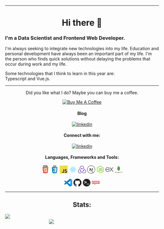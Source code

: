 

----

<h1 align="center">Hi there 👋</h1>

<h3 align="left" >I'm a Data Scientist and Frontend Web Developer. </h3>
<p>I'm always seeking to integrate new technologies into my life. Education and personal development have always been an important part of my life. I'm the person who finds quick solutions without delaying the problems that occur during work and my life.
</p>
<p>
Some technologies that I think to learn in this year are: <br>
Typescript and Vue.js.
</p>

----

<div align="center"> 
         <p> Did you like what I do? Maybe you can buy me a coffee.</p>
<a href="https://www.buymeacoffee.com/eneseren" target="_blank"><img src="https://raw.githubusercontent.com/thenesern/images/main/buy-me-a-coffee.png" alt="Buy Me A Coffee" width="150" ></a>
</div>

<div align="center">
         <h4 align="center">Blog</h4>
<a href="https://enes-eren.medium.com/">
         <img alt="linkedin" src="https://raw.githubusercontent.com/peterthehan/peterthehan/master/assets/linkedin.svg](https://raw.githubusercontent.com/enes-erenn/images/main/md.png" width="22px"> 
</a>
<h4 align="center">Connect with me:</h4>
<a href="https://www.linkedin.com/in/enes-eren-11108b1a6/">
         <img alt="linkedin" src="https://raw.githubusercontent.com/peterthehan/peterthehan/master/assets/linkedin.svg" width="22px"> 
</a>

<h4 align="center">Languages, Frameworks and Tools:</h4>
 <p align="center">
         <img alt="HTML5" width="26px" title="HTML" src="https://raw.githubusercontent.com/github/explore/80688e429a7d4ef2fca1e82350fe8e3517d3494d/topics/html/html.png" />
         <img alt="CSS3" width="26px" title="CSS" src="https://raw.githubusercontent.com/github/explore/80688e429a7d4ef2fca1e82350fe8e3517d3494d/topics/css/css.png" />
         <img alt="JavaScript" width="26px" title="JavaScript" src="https://raw.githubusercontent.com/github/explore/80688e429a7d4ef2fca1e82350fe8e3517d3494d/topics/javascript/javascript.png" />
         <img alt="React" width="26px" title="React" src="https://raw.githubusercontent.com/github/explore/80688e429a7d4ef2fca1e82350fe8e3517d3494d/topics/react/react.png" />
                  <img alt="Redux" width="26px" title="Redux" src="https://raw.githubusercontent.com/devicons/devicon/2ae2a900d2f041da66e950e4d48052658d850630/icons/redux/redux-original.svg" />
            <img alt="Next.js" width="26px" title="Next.js" src="https://raw.githubusercontent.com/devicons/devicon/2ae2a900d2f041da66e950e4d48052658d850630/icons/nextjs/nextjs-line.svg" />
           <img alt="Node.js" width="26px" title="Node.js" src="https://raw.githubusercontent.com/devicons/devicon/2ae2a900d2f041da66e950e4d48052658d850630/icons/nodejs/nodejs-original.svg" />
             <img alt="Express.js" width="26px" title="Express.js" src="https://raw.githubusercontent.com/devicons/devicon/2ae2a900d2f041da66e950e4d48052658d850630/icons/express/express-original.svg" />
                 <img alt="MongoDB" width="26px" title="MongoDB" src="https://raw.githubusercontent.com/devicons/devicon/2ae2a900d2f041da66e950e4d48052658d850630/icons/mongodb/mongodb-original-wordmark.svg" />
</p>
         <p align="center">
                  <img alt="Visual Studio Code" width="26px" title="Visual Studio Code" src="https://raw.githubusercontent.com/github/explore/80688e429a7d4ef2fca1e82350fe8e3517d3494d/topics/visual-studio-code/visual-studio-code.png" />
                  <img alt="GitHub" width="26px" title="Github" src="https://raw.githubusercontent.com/github/explore/78df643247d429f6cc873026c0622819ad797942/topics/github/github.png" />
                  <img alt="Terminal" width="26px" title="Terminal" src="https://raw.githubusercontent.com/github/explore/80688e429a7d4ef2fca1e82350fe8e3517d3494d/topics/terminal/terminal.png"/>
                  <img alt="Terminal" width="26px" title="NPM" src="https://raw.githubusercontent.com/devicons/devicon/2ae2a900d2f041da66e950e4d48052658d850630/icons/npm/npm-original-wordmark.svg"/>
         </p>



----


 <h2 align="center">Stats:</h2>
 
<p><img align="left" src="https://github-readme-stats.vercel.app/api/top-langs?username=enes-erenn&show_icons=true&locale=en&layout=compact" width="360px"/></p>
<p>&nbsp;<img align="right" src="https://github-readme-stats.vercel.app/api?username=enes-erenn&show_icons=true&locale=en" width="360px" /></p><br />
<br />
